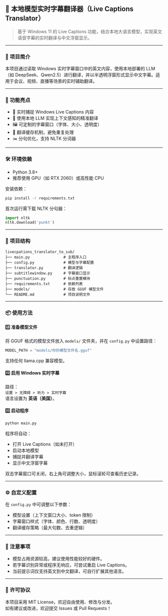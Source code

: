 ## 🧠 本地模型实时字幕翻译器（Live Captions Translator）

> 基于 Windows 11 的 Live Captions 功能，结合本地大语言模型，实现英文语音字幕的实时翻译与中文浮窗显示。

---

### 📌 项目简介

本项目通过读取 Windows 实时字幕窗口中的英文内容，使用本地部署的 LLM（如 DeepSeek、Qwen2.5）进行翻译，并以半透明浮窗形式显示中文字幕。适用于会议、视频、直播等场景的实时辅助翻译。

---

### 🚀 功能亮点

- 🎯 实时捕捉 Windows Live Captions 内容
- 🧠 使用本地 LLM 实现上下文感知的精准翻译
- 🖼️ 可定制的字幕窗口（字体、大小、透明度）
- 🔁 翻译缓存机制，避免重复处理
- ✂️ 分句优化，支持 NLTK 分词器

---

### 🛠️ 环境依赖

- Python 3.8+
- 推荐使用 GPU（如 RTX 2060）或高性能 CPU

安装依赖：

```bash
pip install -r requirements.txt
```

首次运行需下载 NLTK 分句器：

```python
import nltk
nltk.download('punkt')
```

---

### 📁 项目结构

```
livecpations_translator_to_sub/
├── main.py               # 主程序入口
├── config.py             # 模型与字幕配置
├── translator.py         # 翻译逻辑
├── subtitlewindow.py     # 字幕窗口显示
├── punctuation.py        # 标点重置模块
├── requirements.txt      # 依赖列表
├── models/               # 存放 GGUF 模型文件
└── README.md             # 项目说明文件
```

---

### 📦 使用方法

#### 1️⃣ 准备模型文件

将 GGUF 格式的模型文件放入 `models/` 文件夹，并在 `config.py` 中设置路径：

```python
MODEL_PATH = "models/你的模型文件名.gguf"
```

支持任何 llama.cpp 兼容模型。

#### 2️⃣ 启用 Windows 实时字幕

路径：  
`设置 > 无障碍 > 听力 > 实时字幕`  
语言设置为 **英语（美国）**。

#### 3️⃣ 启动程序

```bash
python main.py
```

程序将自动：

- 打开 Live Captions（如未打开）
- 启动本地模型
- 捕捉并翻译字幕
- 显示中文浮窗字幕

双击字幕窗口可关闭，右上角可调整大小，鼠标滚轮可查看历史记录。

---

### ⚙️ 自定义配置

在 `config.py` 中可调整以下参数：

- 模型设置（上下文窗口大小、token 限制）
- 字幕窗口样式（字体、颜色、行数、透明度）
- 翻译缓存策略（最大句数、去重逻辑）

---

### 🧩 注意事项

- 模型占用资源较高，建议使用性能较好的硬件。
- 若字幕识别异常或程序无响应，可尝试重启 Live Captions。
- 当前提示词仅支持英文到中文翻译，可自行扩展其他语言。

---

### 📜 许可协议

本项目采用 MIT License，欢迎自由使用、修改与分发。  
如有建议或改进，欢迎提交 Issues 或 Pull Requests！
